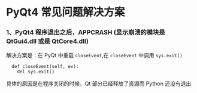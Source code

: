 # PyQt4 常见问题解决方案

### 1、PyQt4 程序退出之后，APPCRASH (显示崩溃的模块是 QtGui4.dll 或是 QtCore4.dll)


解决方案是：在 PyQt 中重载 `closeEvent`,在 `closeEvent` 中调用 `sys.exit()`</font>
  
      def closeEvent(self, ev):
        del sys.exit()
        
具体的原因是在程序关闭的时候，Qt 部分已经释放了资源而 Python 还没有退出
        
